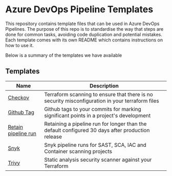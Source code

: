 # Azure DevOps Pipeline Templates

This repository contains template files that can be used in Azure DevOps Pipelines. The purpose of this repo is to standardise the way that steps are done for common tasks, avoiding code duplication and potential mistakes. Each template comes with its own README which contains instructions on how to use it.

Below is a summary of the templates we have available

## Templates

| Name                                                         | Description                                                                                                                                        |
|--------------------------------------------------------------|----------------------------------------------------------------------------------------------------------------------------------------------------|
| [Checkov](./checkov)                                         | Terraform scanning to ensure that there is no security misconfiguration in your terraform files                                                    |
| [Github Tag](./github-tag)                                   | Github tags to your commits for marking significant points in a project's development                                                              |
| [Retain pipeline run](./retain-pipelinerun)                  | Retaining a pipeline run for longer than the default configured 30 days after production release                                                   |
| [Snyk](./snyk)                                               | Snyk pipeline runs for SAST, SCA, IAC and Container scanning projects                                                                                                                   |
| [Trivy](./trivy)                                             | Static analysis security scanner against your Terraform                                                                                            |

